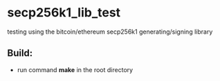 # secp256k1_lib_test
testing using the bitcoin/ethereum secp256k1 generating/signing library

## Build:
- run command **make** in the root directory
